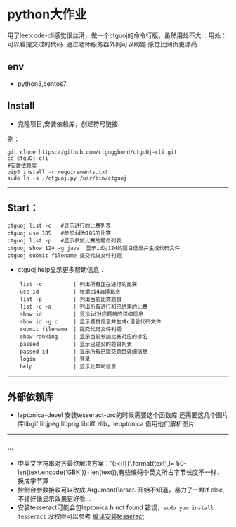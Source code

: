 # python大作业

用了leetcode-cli感觉很丝滑，做一个ctguoj的命令行版，虽然用处不大...
用处：可以看提交过的代码.  通过老师服务器外网可以刷题.感觉比网页更漂亮...

## env
- python3,centos7


## Install
- 克隆项目,安装依赖库，创建符号链接.

例：

```
git clone https://github.com/ctguggbond/ctguOj-cli.git
cd ctguOj-cli 
#安装依赖库
pip3 install -r requirements.txt
sudo ln -s ./ctguoj.py /usr/bin/ctguoj 
```

***
## Start：

```
ctguoj list -c   #显示进行的比赛列表
ctguoj use 185   #参加id为185的比赛
ctguoj list -p	 #显示参加比赛的题目列表
ctguoj show 124 -g java  显示id为124的题目信息并生成代码文件
ctguoj submit filename 提交代码文件判题
```

- ctguoj help显示更多帮助信息：

```
	list -c          | 列出所有正在进行的比赛
	use id           | 根据cid选择比赛
	list -p          | 列出当前比赛题目
	list -c -a       | 列出所有进行和已结束的比赛
	show id          | 显示id对应题目的详细信息
	show id -g c     | 显示题目信息并生成c语言代码文件
	submit filename  | 提交代码文件判题
	show ranking     | 显示当前参加比赛对应的排名
	passed           | 显示已提交的题目列表
	passed id        | 显示所有已提交题目详细信息
	login            | 登录
	help             | 显示此帮助信息
```

***

## 外部依赖库
- leptonica-devel  安装tesseract-orc的时候需要这个函数库
还需要这几个图片库libgif libjpeg libpng libtiff zlib，lepptonica 借用他们解析图片

***


#### ...
- 中英文字符串对齐最终解决方案：'{:<{l}}'.format(text),l= 50-len(text.encode('GBK'))+len(text)),有些编码中英文所占字节长度不一样，换成字节算
- 控制台参数接收可以改成 ArgumentParser.  开始不知道，暴力了一堆if else,不错好像显示效果更好看...
- 安装tesseract可能会包leptonica.h not found 错误，`sudo yum install tesseract`  没权限可以参考  [编译安装tesseract](http://www.ggbond.cc/编译安装tesseract )



